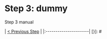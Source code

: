 # Step 3: dummy

Step 3 manual

[{]: <helper> (navStep)
| [< Previous Step](step2.md) |
|:----------------------|
[}]: #